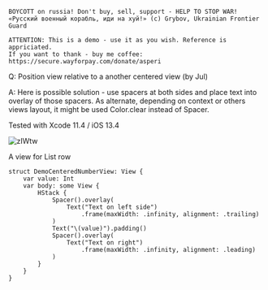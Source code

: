 ```
BOYCOTT on russia! Don't buy, sell, support - HELP TO STOP WAR!
«Русский военный корабль, иди на хуй!» (c) Grybov, Ukrainian Frontier Guard

ATTENTION: This is a demo - use it as you wish. Reference is appriciated.
If you want to thank - buy me coffee: https://secure.wayforpay.com/donate/asperi
```

Q: Position view relative to a another centered view (by Jul)

A: Here is possible solution - use spacers at both sides and place text into overlay of those 
spacers. As alternate, depending on context or others views layout, it might be used
Color.clear instead of Spacer. 

Tested with Xcode 11.4 / iOS 13.4

![zIWtw](https://user-images.githubusercontent.com/62171579/167773113-7087f42b-9824-4ced-a67d-35c9afeac832.png)

A view for List row

```
struct DemoCenteredNumberView: View {
    var value: Int
    var body: some View {
        HStack {
            Spacer().overlay(
                Text("Text on left side")
                    .frame(maxWidth: .infinity, alignment: .trailing)
            )
            Text("\(value)").padding()
            Spacer().overlay(
                Text("Text on right")
                    .frame(maxWidth: .infinity, alignment: .leading)
            )
        }
    }
}
```
